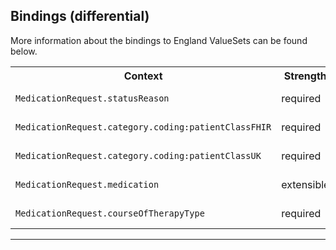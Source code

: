 ## Bindings (differential)

More information about the bindings to England ValueSets can be found below.

<table class="assets">
<tr>
<th width="30%">Context</th>
<th width="20%">Strength</th>
<th width="50%">Link</th>
</tr>
<tr>
<td><code>MedicationRequest.statusReason</code></td>
<td>required</td>
<td>{{pagelink:ValueSet-England-DMMedicationRequestStatusReason}}</td>
</tr>
<tr>
<td><code>MedicationRequest.category.coding:patientClassFHIR</code>
<td>required</td>
<td>{{pagelink:ValueSet-England-DMMedicationRequestCategory}}</td>
<tr>
<td><code>MedicationRequest.category.coding:patientClassUK</code></td>
<td>required</td>
<td>{{pagelink:ValueSet-England-DMMedicationRequestCategory}}</td>
</tr>
</tr>
<tr>
<td><code>MedicationRequest.medication</code></td>
<td>extensible</td>
<td>{{pagelink:ValueSet-England-MedicationCode}}</td>
</tr>
<tr>
<td><code>MedicationRequest.courseOfTherapyType</code></td>
<td>required</td>
<td>{{pagelink:ValueSet-England-DMMedicationRequestCourseOfTherapy}}</td>
</tr>
</table>

---